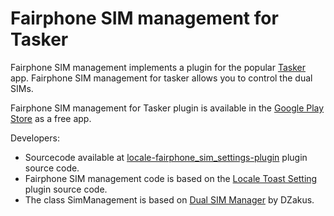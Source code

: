Fairphone SIM management for Tasker
===================================

<p>Fairphone SIM management implements a plugin for the popular <a href="https://play.google.com/store/apps/details?id=net.dinglisch.android.taskerm">Tasker</a> app.
Fairphone SIM management for tasker allows you to control the dual SIMs.</p>

<p>Fairphone SIM management for Tasker plugin is available in the <a href="https://play.google.com/store/apps/details?id=com.fb.fairphone.simmgmt.tasker">Google Play Store</a> as a free app.</p>

<p>Developers:
<ul>
<li>Sourcecode available at <a href="https://github.com/fbonune/locale-fairphone_sim_settings-plugin">locale-fairphone_sim_settings-plugin</a> plugin source code.</li>
<li>Fairphone SIM management code is based on the <a href="http://www.twofortyfouram.com/developer.html">Locale Toast Setting</a> plugin source code.</li>
<li>The class SimManagement is based on <a href="https://github.com/Dzakus/DualSIM-Manager">Dual SIM Manager</a> by DZakus.</li>
</ul>
</p>


</p>
